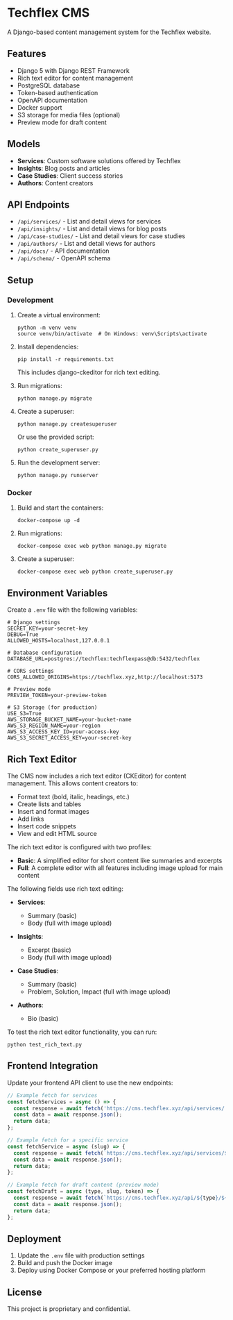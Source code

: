 # Techflex CMS

A Django-based content management system for the Techflex website.

## Features

- Django 5 with Django REST Framework
- Rich text editor for content management
- PostgreSQL database
- Token-based authentication
- OpenAPI documentation
- Docker support
- S3 storage for media files (optional)
- Preview mode for draft content

## Models

- **Services**: Custom software solutions offered by Techflex
- **Insights**: Blog posts and articles
- **Case Studies**: Client success stories
- **Authors**: Content creators

## API Endpoints

- `/api/services/` - List and detail views for services
- `/api/insights/` - List and detail views for blog posts
- `/api/case-studies/` - List and detail views for case studies
- `/api/authors/` - List and detail views for authors
- `/api/docs/` - API documentation
- `/api/schema/` - OpenAPI schema

## Setup

### Development

1. Create a virtual environment:
   ```
   python -m venv venv
   source venv/bin/activate  # On Windows: venv\Scripts\activate
   ```

2. Install dependencies:
   ```
   pip install -r requirements.txt
   ```

   This includes django-ckeditor for rich text editing.

3. Run migrations:
   ```
   python manage.py migrate
   ```

4. Create a superuser:
   ```
   python manage.py createsuperuser
   ```

   Or use the provided script:
   ```
   python create_superuser.py
   ```

5. Run the development server:
   ```
   python manage.py runserver
   ```

### Docker

1. Build and start the containers:
   ```
   docker-compose up -d
   ```

2. Run migrations:
   ```
   docker-compose exec web python manage.py migrate
   ```

3. Create a superuser:
   ```
   docker-compose exec web python create_superuser.py
   ```

## Environment Variables

Create a `.env` file with the following variables:

```
# Django settings
SECRET_KEY=your-secret-key
DEBUG=True
ALLOWED_HOSTS=localhost,127.0.0.1

# Database configuration
DATABASE_URL=postgres://techflex:techflexpass@db:5432/techflex

# CORS settings
CORS_ALLOWED_ORIGINS=https://techflex.xyz,http://localhost:5173

# Preview mode
PREVIEW_TOKEN=your-preview-token

# S3 Storage (for production)
USE_S3=True
AWS_STORAGE_BUCKET_NAME=your-bucket-name
AWS_S3_REGION_NAME=your-region
AWS_S3_ACCESS_KEY_ID=your-access-key
AWS_S3_SECRET_ACCESS_KEY=your-secret-key
```

## Rich Text Editor

The CMS now includes a rich text editor (CKEditor) for content management. This allows content creators to:

- Format text (bold, italic, headings, etc.)
- Create lists and tables
- Insert and format images
- Add links
- Insert code snippets
- View and edit HTML source

The rich text editor is configured with two profiles:
- **Basic**: A simplified editor for short content like summaries and excerpts
- **Full**: A complete editor with all features including image upload for main content

The following fields use rich text editing:

- **Services**:
  - Summary (basic)
  - Body (full with image upload)

- **Insights**:
  - Excerpt (basic)
  - Body (full with image upload)

- **Case Studies**:
  - Summary (basic)
  - Problem, Solution, Impact (full with image upload)

- **Authors**:
  - Bio (basic)

To test the rich text editor functionality, you can run:
```
python test_rich_text.py
```

## Frontend Integration

Update your frontend API client to use the new endpoints:

```javascript
// Example fetch for services
const fetchServices = async () => {
  const response = await fetch('https://cms.techflex.xyz/api/services/');
  const data = await response.json();
  return data;
};

// Example fetch for a specific service
const fetchService = async (slug) => {
  const response = await fetch(`https://cms.techflex.xyz/api/services/${slug}/`);
  const data = await response.json();
  return data;
};

// Example fetch for draft content (preview mode)
const fetchDraft = async (type, slug, token) => {
  const response = await fetch(`https://cms.techflex.xyz/api/${type}/${slug}/?token=${token}`);
  const data = await response.json();
  return data;
};
```

## Deployment

1. Update the `.env` file with production settings
2. Build and push the Docker image
3. Deploy using Docker Compose or your preferred hosting platform

## License

This project is proprietary and confidential.
